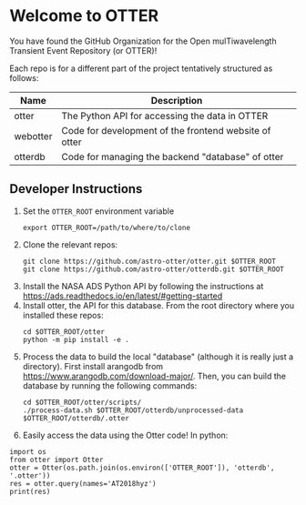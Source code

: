 # Welcome to OTTER

You have found the GitHub Organization for the Open mulTiwavelength Transient Event Repository (or OTTER)!

Each repo is for a different part of the project tentatively structured as follows:

| Name | Description |
|-----------------------|---------------------------------|
| otter | The Python API for accessing the data in OTTER |
| webotter | Code for development of the frontend website of otter |
| otterdb | Code for managing the backend "database" of otter |

## Developer Instructions
1. Set the `OTTER_ROOT` environment variable
   ```
   export OTTER_ROOT=/path/to/where/to/clone
   ```
2. Clone the relevant repos:
   ```
   git clone https://github.com/astro-otter/otter.git $OTTER_ROOT
   git clone https://github.com/astro-otter/otterdb.git $OTTER_ROOT
   ```
3. Install the NASA ADS Python API by following the instructions at https://ads.readthedocs.io/en/latest/#getting-started
4. Install otter, the API for this database. From
   the root directory where you installed these repos:
   ```
   cd $OTTER_ROOT/otter
   python -m pip install -e .
   ```
5. Process the data to build the local "database" (although it is really just a directory). First install arangodb from
   https://www.arangodb.com/download-major/.
   Then, you can build the database by running the
   following commands:
   ```
   cd $OTTER_ROOT/otter/scripts/
   ./process-data.sh $OTTER_ROOT/otterdb/unprocessed-data $OTTER_ROOT/otterdb/.otter
   ```
6. Easily access the data using the Otter code! In python:
  ```
  import os
  from otter import Otter
  otter = Otter(os.path.join(os.environ(['OTTER_ROOT']), 'otterdb', '.otter'))
  res = otter.query(names='AT2018hyz')
  print(res)
  ```
